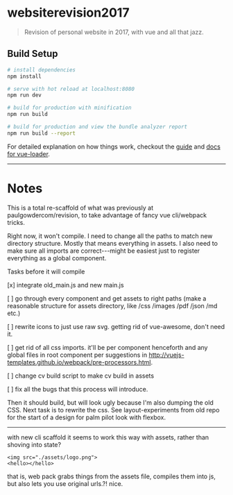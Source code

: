 # websiterevision2017

> Revision of personal website in 2017, with vue and all that jazz.

## Build Setup

``` bash
# install dependencies
npm install

# serve with hot reload at localhost:8080
npm run dev

# build for production with minification
npm run build

# build for production and view the bundle analyzer report
npm run build --report
```

For detailed explanation on how things work, checkout the [guide](http://vuejs-templates.github.io/webpack/) and [docs for vue-loader](http://vuejs.github.io/vue-loader).

----

# Notes

This is a total re-scaffold of what was previously at paulgowdercom/revision, to take advantage of fancy vue cli/webpack tricks. 

Right now, it won't compile.  I need to change all the paths to match new directory structure. Mostly that means everything in assets.  I also need to make sure all imports are correct---might be easiest just to register everything as a global component.

Tasks before it will compile

[x] integrate old_main.js and new main.js

[ ] go through every component and get assets to right paths (make a reasonable structure for assets directory, like /css /images /pdf /json /md etc.)

[ ] rewrite icons to just use raw svg.  getting rid of vue-awesome, don't need it.

[ ] get rid of all css imports.  it'll be per component henceforth and any global files in root component per suggestions in http://vuejs-templates.github.io/webpack/pre-processors.html.

[ ] change cv build script to make cv build in assets

[ ] fix all the bugs that this process will introduce.

Then it should build, but will look ugly because I'm also dumping the old CSS. Next task is to rewrite the css. See layout-experiments from old repo for the start of a design for palm pilot look with flexbox.

----

with new cli scaffold it seems to work this way with assets, rather than shoving into state? 

    <img src="./assets/logo.png">
    <hello></hello>

that is, web pack grabs things from the assets file, compiles them into js, but also lets you use original urls.?!  nice. 

